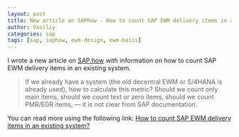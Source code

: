 ```yaml
---
layout: post
title: New article on SAPhow - How to count SAP EWM delivery items in an existing system?
author: Vasiliy
categories: sap
tags: [sap, saphow, ewm-design, ewm-basis]
---
```


I wrote a new article on [SAP.how](https://sap.how) with information on how to
count SAP EWM delivery items in an existing system.

> If we already have a system (the old decentral EWM or S/4HANA is already
> used), how to calculate this metric? Should we count only main items, should
> we count text or zero items, should we count PMR/EGR items, — it is not clear
> from SAP documentation.

You can read more using the following link: [How to count SAP EWM delivery
items in an existing
system?](https://sap.how/ewm-basis/how-to-count-EWM-delivery-items-in-existing-system)
